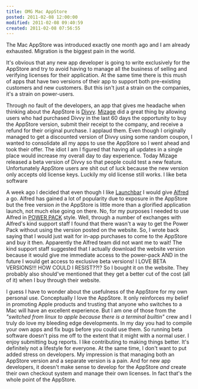 ```yaml
---
title: OMG Mac AppStore
posted: 2011-02-08 12:00:00
modified: 2011-02-08 09:40:59
created: 2011-02-08 07:56:55
---
```

The Mac AppStore was introduced exactly one month ago and I am already
exhausted.  Migration is the biggest pain in the world.

It's obvious that any new app developer is going to write exclusively for the
AppStore and try to avoid having to manage all the business of selling and
verifying licenses for their application.  At the same time there is this mush
of apps that have two versions of their app to support both pre-existing
customers and new customers.  But this isn't just a strain on the companies,
it's a strain on power-users.

Through no fault of the developers, an app that gives me headache when thinking
about the AppStore is [Divvy](http://mizage.com/divvy/).
[Mizage](http://mizage.com/) did a great thing by allowing users who had
purchased Divvy in the last 60 days the opportunity to buy the AppStore
version, submit their receipt to the company, and receive a refund for their
original purchase.  I applaud them.  Even though I originally managed to get a
discounted version of Divvy using some random coupon, I wanted to consolidate
all my apps to use the AppStore so I went ahead and took their offer.  The
idiot I am I figured that having all updates in a single place would increase
my overall day to day experience.  Today Mizage released a beta version of
Divvy so that people could test a new feature.  Unfortunately AppStore users
are shit out of luck because the new version only accepts old license keys.
Luckily my old license still works.  I like beta software

A week ago I decided that even though I like
[Launchbar](http://www.obdev.at/launchbar) I would give
[Alfred](alfredapp.com/) a go.  Alfred has gained a lot of popularity
due to exposure in the AppStore but the free version *in* the AppStore is
little more than a glorified application launch, not much else going on there.
No, for my purposes I needed
to use Alfred in [POWER PACK](http://www.alfredapp.com/powerpack/) style.
Well, through a number of exchanges with Alfred's kind support staff
I found that there wasn't a way to get the Power Pack without using the version
posted on the website.  So, I wrote back saying that I would just wait for
in-app purchases to come to the AppStore and buy it then.  Apparently the Alfred
team did not want me to wait!  The kind support staff suggested that I actually
download the website version because it would give me immediate access to the
power-pack AND in the future I would get access to exclusive beta versions!  I
LOVE BETA VERSIONS!!! HOW COULD I RESIST??!?  So I bought it on the website.
They probably also should've mentioned that they get a better cut of the cost
(all of it) when I buy through their website.

I guess I have to wonder about the usefulness of the AppStore for my own
personal use.  Conceptually I love the AppStore.  It only reinforces my
belief in promoting Apple products and trusting that anyone who switches to a
Mac will have an excellent experience.  But I am one of those from the *"switched from
linux to apple because there is a terminal builtin"* crew and I truly do love
my bleeding edge developments.  In my day you had to compile your own apps and
fix bugs before you could use them.  So running beta software doesn't piss me
off to the extent that it might with a normal user.  I enjoy submitting bug
reports.  I like contributing to making things better.  It's definitely not a
lifestyle for everyone.  At the same time, I don't want to put added stress on
developers.  My impression is that managing both an AppStore version and a
separate version is a pain.  And for new app developers, it doesn't make sense
to develop for the AppStore *and* create their own checkout system and manage
their own licenses.  In fact that's the whole point of the AppStore.
